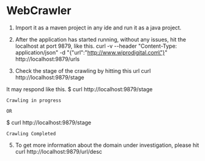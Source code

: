 # WebCrawler

1. Import it as a maven project in any ide and run it as a java project.

2. After the application has started running, without any issues, hit the localhost at port 9879, like this.
 curl -v --header "Content-Type: application/json" -d "{\"url\":\"http://www.wiprodigital.com\"}" http://localhost:9879/urls
 
3. Check the stage of the crawling by hitting this url  curl http://localhost:9879/stage

It may respond like this.
 $ curl http://localhost:9879/stage

    Crawling in progress

    OR

$ curl http://localhost:9879/stage


    Crawling Completed

5.  To get more information about the domain under investigation, please hit curl http://localhost:9879/url/desc
